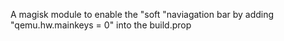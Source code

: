 A magisk module to enable the "soft "naviagation bar by adding "qemu.hw.mainkeys = 0" into the build.prop
